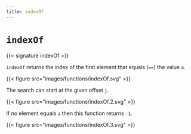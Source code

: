 ```yaml
---
title: indexOf
---
```


# `indexOf`

{{< signature indexOf >}}

`indexOf` returns the index of the first element that equals (`==`) the value `a`.

{{< figure src="images/functions/indexOf.svg" >}}

The search can start at the given offset `j`.

{{< figure src="images/functions/indexOf.2.svg" >}}

If no element equals `a` then this function returns `-1`.

{{< figure src="images/functions/indexOf.3.svg" >}}
